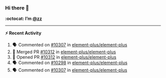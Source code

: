 ### Hi there 👋

**:octocat: I’m [@zz](https://github.com/holazz)**

---

**:zap: Recent Activity**

<!--START_SECTION:activity-->
1. 🗣 Commented on [#10307](https://github.com/element-plus/element-plus/issues/10307) in [element-plus/element-plus](https://github.com/element-plus/element-plus)
2. 🎉 Merged PR [#10312](https://github.com/element-plus/element-plus/pull/10312) in [element-plus/element-plus](https://github.com/element-plus/element-plus)
3. 💪 Opened PR [#10312](https://github.com/element-plus/element-plus/pull/10312) in [element-plus/element-plus](https://github.com/element-plus/element-plus)
4. 🗣 Commented on [#10298](https://github.com/element-plus/element-plus/issues/10298) in [element-plus/element-plus](https://github.com/element-plus/element-plus)
5. 🗣 Commented on [#10307](https://github.com/element-plus/element-plus/issues/10307) in [element-plus/element-plus](https://github.com/element-plus/element-plus)
<!--END_SECTION:activity-->
